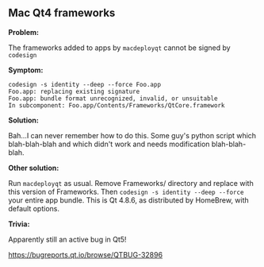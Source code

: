 ## Mac Qt4 frameworks

**Problem:**

The frameworks added to apps by `macdeployqt` cannot be signed by `codesign`


**Symptom:**

````
codesign -s identity --deep --force Foo.app
Foo.app: replacing existing signature
Foo.app: bundle format unrecognized, invalid, or unsuitable
In subcomponent: Foo.app/Contents/Frameworks/QtCore.framework
````

**Solution:**

Bah...I can never remember how to do this.  Some guy's python script which blah-blah-blah and which didn't work and needs modification blah-blah-blah.

**Other solution:**

Run `macdeployqt` as usual.  Remove Frameworks/ directory and replace with this version of Frameworks.  Then `codesign -s identity --deep --force` your entire app bundle.  This is Qt 4.8.6, as distributed by HomeBrew, with default options.

**Trivia:**

Apparently still an active bug in Qt5!

https://bugreports.qt.io/browse/QTBUG-32896
